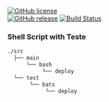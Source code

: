 
[![GitHub license](https://img.shields.io/badge/license-CC0-blue.svg)](https://raw.githubusercontent.com/wesley-ramos/shell_script_project/master/LICENSE)	
[![GitHub release]()](https://github.com/wesley-ramos/shell_script_project/releases/latest)	
[![Build Status](https://travis-ci.org/wesley-ramos/shell_script_project.svg?branch=master)](https://travis-ci.org/wesley-ramos/shell_script_project)

### Shell Script with Teste

```bash
./src
  ├── main
      └── bash
           └── deploy
  └── test
       └── bats
            └── deploy
```


